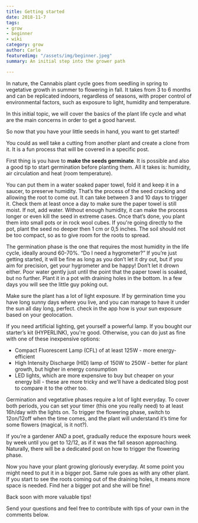 ```yaml
---
title: Getting started
date: 2018-11-7
tags:
- grow
- beginner
- wiki
category: grow
author: Carlo
featuredimg: "/assets/img/beginner.jpeg"
summary: An initial step into the grower path

---
```

In nature, the Cannabis plant cycle goes from seedling in spring to vegetative growth in summer to flowering in fall. It takes from 3 to 6 months and can be replicated indoors, regardless of seasons, with proper control of environmental factors, such as exposure to light, humidity and temperature.

In this initial topic, we will cover the basics of the plant life cycle and what are the main concerns in order to get a good harvest.

So now that you have your little seeds in hand, you want to get started!

You could as well take a cutting from another plant and create a clone from it. It is a fun process that will be covered in a specific post.

First thing is you have to **make the seeds germinate**. It is possible and also a good tip to start germination before planting them. All it takes is: humidity, air circulation and heat (room temperature).

You can put them in a water soaked paper towel, fold it and keep it in a saucer, to preserve humidity. That’s the process of the seed cracking and allowing the root to come out. It can take between 3 and 10 days to trigger it. Check them at least once a day to make sure the paper towel is still moist. If not, add water. Without enough humidity, it can make the process longer or even kill the seed in extreme cases. Once that’s done, you plant them into small pots or in rock wool cubes. If you're going directly to the pot, plant the seed no deeper then 1 cm or 0,5 inches. The soil should not be too compact, so as to give room for the roots to spread.

The germination phase is the one that requires the most humidity in the life cycle, ideally around 60-70%. “Do I need a hygrometer?” If you’re just getting started, it will be fine as long as you don’t let it dry out, but if you aim for precision, get your hygrometer and be happy! Don’t let it drown either. Poor water gently just until the point that the paper towel is soaked, but no further. Plant it in a pot with draining holes in the bottom. In a few days you will see the little guy poking out.

Make sure the plant has a lot of light exposure. If by germination time you have long sunny days where you live, and you can manage to have it under the sun all day long, perfect. check in the app how is your sun exposure based on your geolocation. 

If you need artificial lighting, get yourself a powerful lamp. If you bought our starter’s kit (HYPERLINK), you're good. Otherwise, you can do just as fine with one of these inexpensive options:

* Compact Fluorescent Lamp (CFL) of at least 125W - more energy-efficient
* High Intensity Discharge (HID) lamp of 150W to 250W - better for plant growth, but higher in energy consumption
* LED lights, which are more expensive to buy but cheaper on your energy bill - these are more tricky and we'll have a dedicated blog post to compare it to the other too.

Germination and vegetative phases require a lot of light everyday. To cover both periods, you can set your timer (this one you really need) to at least 16h/day with the lights on. To trigger the flowering phase, switch to 12on/12off when the time comes, and the plant will understand it’s time for some flowers (magical, is it not?).

If you’re a gardener AND a poet, gradually reduce the exposure hours week by week until you get to 12/12, as if it was the fall season approaching. Naturally, there will be a dedicated post on how to trigger the flowering phase.

Now you have your plant growing gloriously everyday. At some point you might need to put it in a bigger pot. Same rule goes as with any other plant. If you start to see the roots coming out of the draining holes, it means more space is needed. Find her a bigger pot and she will be fine!

Back soon with more valuable tips!

Send your questions and feel free to contribute with tips of your own in the comments below.